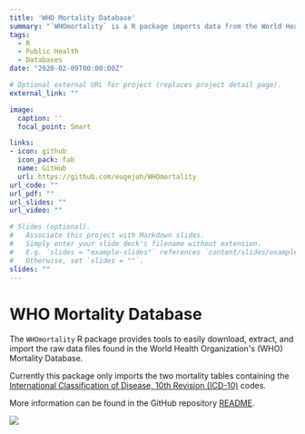 ```yaml
---
title: 'WHO Mortality Database'
summary: "`WHOmortality` is a R package imports data from the World Health Organization's Mortality Database"
tags:
  - R
  - Public Health
  - Databases
date: "2020-02-09T00:00:00Z"

# Optional external URL for project (replaces project detail page).
external_link: ""

image:
  caption: ''
  focal_point: Smart

links:
- icon: github
  icon_pack: fab
  name: GitHub
  url: https://github.com/eugejoh/WHOmortality
url_code: ""
url_pdf: ""
url_slides: ""
url_video: ""

# Slides (optional).
#   Associate this project with Markdown slides.
#   Simply enter your slide deck's filename without extension.
#   E.g. `slides = "example-slides"` references `content/slides/example-slides.md`.
#   Otherwise, set `slides = ""`.
slides: ""
---
```


# WHO Mortality Database
The `WHOmortality` R package provides tools to easily download, extract, and import the raw data files found in the World Health Organization's (WHO) Mortality Database. 

Currently this package only imports the two mortality tables containing the [International Classification of Disease, 10th Revision (ICD-10)](https://icd.who.int/browse10/2016/en) codes.

More information can be found in the GitHub repository [README](https://github.com/eugejoh/WHOmortality/blob/master/README.md).

![](/project/WHOmortality/malaria.gif)